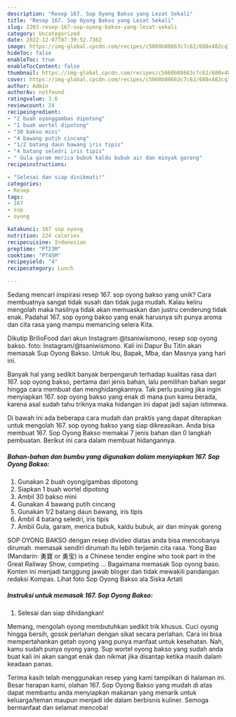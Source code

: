 ```yaml
---
description: "Resep 167. Sop Oyong Bakso yang Lezat Sekali"
title: "Resep 167. Sop Oyong Bakso yang Lezat Sekali"
slug: 2203-resep-167-sop-oyong-bakso-yang-lezat-sekali
category: Uncategorized
date: 2022-12-07T07:39:52.736Z
image: https://img-global.cpcdn.com/recipes/c5060b08663c7c62/680x482cq70/167-sop-oyong-bakso-foto-resep-utama.jpg
hideToc: false
enableToc: true
enableTocContent: false
thumbnail: https://img-global.cpcdn.com/recipes/c5060b08663c7c62/680x482cq70/167-sop-oyong-bakso-foto-resep-utama.jpg
cover: https://img-global.cpcdn.com/recipes/c5060b08663c7c62/680x482cq70/167-sop-oyong-bakso-foto-resep-utama.jpg
author: Admin
authorAv: notfound
ratingvalue: 3.6
reviewcount: 24
recipeingredient:
- "2 buah oyonggambas dipotong"
- "1 buah wortel dipotong"
- "30 bakso mini"
- "4 bawang putih cincang"
- "1/2 batang daun bawang iris tipis"
- "4 batang seledri iris tipis"
- " Gula garam merica bubuk kaldu bubuk air dan minyak goreng"
recipeinstructions:

- "Selesai dan siap dinikmati!"
categories:
- Resep
tags:
- 167
- sop
- oyong

katakunci: 167 sop oyong 
nutrition: 224 calories
recipecuisine: Indonesian
preptime: "PT23M"
cooktime: "PT45M"
recipeyield: "4"
recipecategory: Lunch

---
```





Sedang mencari inspirasi resep 167. sop oyong bakso yang unik? Cara membuatnya sangat tidak susah dan tidak juga mudah. Kalau keliru mengolah maka hasilnya tidak akan memuaskan dan justru cenderung tidak enak. Padahal 167. sop oyong bakso yang enak harusnya sih punya aroma dan cita rasa yang mampu memancing selera Kita.





Dikutip BrilioFood dari akun Instagram @tsaniwismono, resep sop oyong bakso. foto: Instagram/@tsaniwismono. Kali ini Dapur Bu Titin akan memasak Sup Oyong Bakso. Untuk Ibu, Bapak, Mba, dan Masnya yang hari ini.

Banyak hal yang sedikit banyak berpengaruh terhadap kualitas rasa dari 167. sop oyong bakso, pertama dari jenis bahan, lalu pemilihan bahan segar hingga cara membuat dan menghidangkannya. Tak perlu pusing jika ingin menyiapkan 167. sop oyong bakso yang enak di mana pun kamu berada, karena asal sudah tahu triknya maka hidangan ini dapat jadi sajian istimewa.






Di bawah ini ada beberapa cara mudah dan praktis yang dapat diterapkan untuk mengolah 167. sop oyong bakso yang siap dikreasikan. Anda bisa membuat 167. Sop Oyong Bakso memakai 7 jenis bahan dan 0 langkah pembuatan. Berikut ini cara dalam membuat hidangannya.

<!--inarticleads1-->

##### Bahan-bahan dan bumbu yang digunakan dalam menyiapkan 167. Sop Oyong Bakso:

1. Gunakan 2 buah oyong/gambas dipotong
1. Siapkan 1 buah wortel dipotong
1. Ambil 30 bakso mini
1. Gunakan 4 bawang putih cincang
1. Gunakan 1/2 batang daun bawang, iris tipis
1. Ambil 4 batang seledri, iris tipis
1. Ambil  Gula, garam, merica bubuk, kaldu bubuk, air dan minyak goreng


SOP OYONG BAKSO dengan resep divideo diatas anda bisa mencobanya dirumah. memasak sendiri dirumah itu lebih terjamin cita rasa. Yong Bao (Mandarin: 勇寶 or 勇宝) is a Chinese tender engine who took part in the Great Railway Show, competing … Bagaimana memasak Sop oyong baso. Konten ini menjadi tanggung jawab bloger dan tidak mewakili pandangan redaksi Kompas. Lihat foto Sop Oyong Bakso ala Siska Artati 

<!--inarticleads2-->

##### Instruksi untuk memasak 167. Sop Oyong Bakso:


1. Selesai dan siap dihidangkan!

Memang, mengolah oyong membutuhkan sedikit trik khusus. Cuci oyong hingga bersih, gosok perlahan dengan sikat secara perlahan. Cara ini bisa mempertahankan getah oyong yang punya manfaat untuk kesehatan. Nah, kamu sudah punya oyong yang. Sup wortel oyong bakso yang sudah anda buat kali ini akan sangat enak dan nikmat jika disantap ketika masih dalam keadaan panas. 

Terima kasih telah menggunakan resep yang kami tampilkan di halaman ini. Besar harapan kami, olahan 167. Sop Oyong Bakso yang mudah di atas dapat membantu anda menyiapkan makanan yang menarik untuk keluarga/teman maupun menjadi ide dalam berbisnis kuliner. Semoga bermanfaat dan selamat mencoba!
